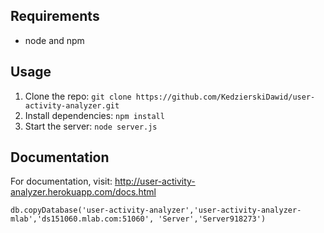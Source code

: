 ## Requirements

- node and npm

## Usage

1. Clone the repo: `git clone https://github.com/KedzierskiDawid/user-activity-analyzer.git`
2. Install dependencies: `npm install`
5. Start the server: `node server.js`

## Documentation

For documentation, visit: http://user-activity-analyzer.herokuapp.com/docs.html

`db.copyDatabase('user-activity-analyzer','user-activity-analyzer-mlab','ds151060.mlab.com:51060',
'Server','Server918273')`

